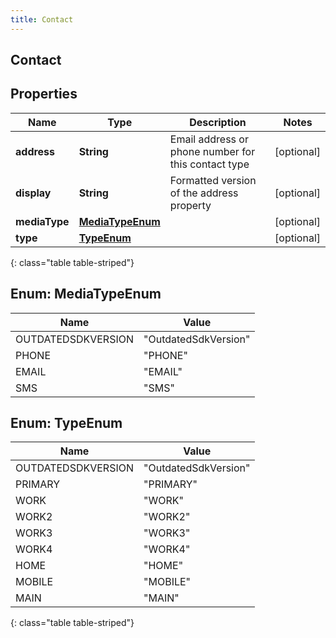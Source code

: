 ```yaml
---
title: Contact
---
```

## Contact


## Properties

| Name | Type | Description | Notes |
| ------------ | ------------- | ------------- | ------------- |
| **address** | **String** | Email address or phone number for this contact type |  [optional] |
| **display** | **String** | Formatted version of the address property |  [optional] |
| **mediaType** | [**MediaTypeEnum**](#MediaTypeEnum) |  |  [optional] |
| **type** | [**TypeEnum**](#TypeEnum) |  |  [optional] |
{: class="table table-striped"}


<a name="MediaTypeEnum"></a>

## Enum: MediaTypeEnum

| Name | Value |
| ---- | ----- |
| OUTDATEDSDKVERSION | &quot;OutdatedSdkVersion&quot; |
| PHONE | &quot;PHONE&quot; |
| EMAIL | &quot;EMAIL&quot; |
| SMS | &quot;SMS&quot; |


<a name="TypeEnum"></a>

## Enum: TypeEnum

| Name | Value |
| ---- | ----- |
| OUTDATEDSDKVERSION | &quot;OutdatedSdkVersion&quot; |
| PRIMARY | &quot;PRIMARY&quot; |
| WORK | &quot;WORK&quot; |
| WORK2 | &quot;WORK2&quot; |
| WORK3 | &quot;WORK3&quot; |
| WORK4 | &quot;WORK4&quot; |
| HOME | &quot;HOME&quot; |
| MOBILE | &quot;MOBILE&quot; |
| MAIN | &quot;MAIN&quot; |
{: class="table table-striped"}


